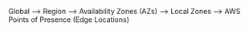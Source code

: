 
Global --> Region --> Availability Zones (AZs) --> Local Zones --> AWS Points of Presence (Edge Locations)